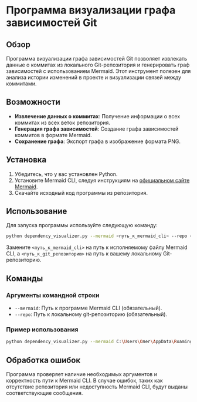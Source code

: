# Программа визуализации графа зависимостей Git

## Обзор
Программа визуализации графа зависимостей Git позволяет извлекать данные о коммитах из локального Git-репозитория и генерировать граф зависимостей с использованием Mermaid. Этот инструмент полезен для анализа истории изменений в проекте и визуализации связей между коммитами.

## Возможности
- **Извлечение данных о коммитах**: Получение информации о всех коммитах из всех веток репозитория.
- **Генерация графа зависимостей**: Создание графа зависимостей коммитов в формате Mermaid.
- **Сохранение графа**: Экспорт графа в изображение формата PNG.

## Установка
1. Убедитесь, что у вас установлен Python.
2. Установите Mermaid CLI, следуя инструкциям на [официальном сайте Mermaid](https://mermaid-js.github.io/mermaid/#/).
3. Скачайте исходный код программы из репозитория.

## Использование
Для запуска программы используйте следующую команду:

```bash
python dependency_visualizer.py --mermaid <путь_к_mermaid_cli> --repo <путь_к_git_репозиторию>
```

Замените `<путь_к_mermaid_cli>` на путь к исполняемому файлу Mermaid CLI, а `<путь_к_git_репозиторию>` на путь к вашему локальному Git-репозиторию.

## Команды
### Аргументы командной строки
- `--mermaid`: Путь к программе Mermaid CLI (обязательный).
- `--repo`: Путь к локальному git-репозиторию (обязательный).

### Пример использования
```bash
python dependency_visualizer.py --mermaid C:\Users\Олег\AppData\Roaming\npm\mmdc.cmd --repo /path/to/your/repo
```

## Обработка ошибок
Программа проверяет наличие необходимых аргументов и корректность пути к Mermaid CLI. В случае ошибок, таких как отсутствие репозитория или недоступность Mermaid CLI, будут выданы соответствующие сообщения.
